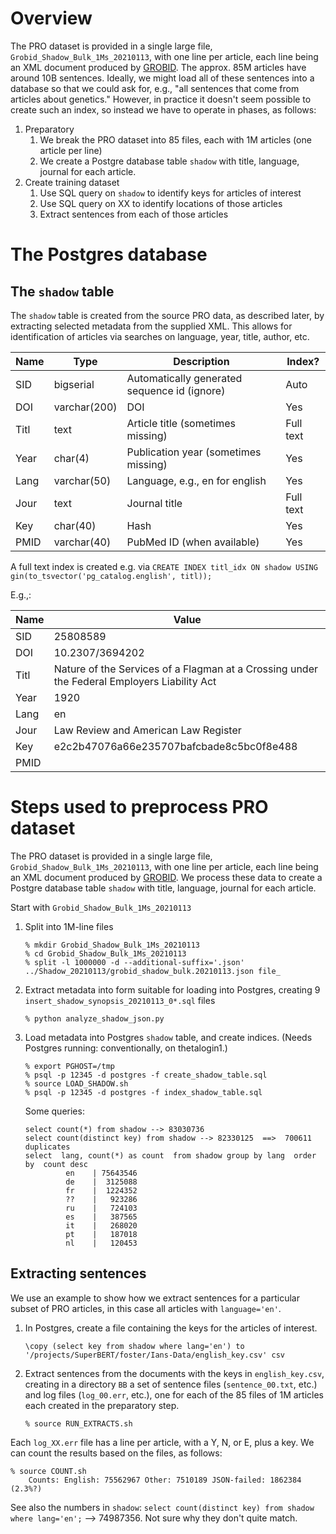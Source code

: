 # Overview

The PRO dataset is provided in a single large file, `Grobid_Shadow_Bulk_1Ms_20210113`, with one line per article, each line being an XML document produced by [GROBID](https://grobid.readthedocs.io/en/latest/). The approx. 85M articles have around 10B sentences. Ideally, we might load all of these sentences into a database so that we could ask for, e.g., "all sentences that come from articles about genetics." However, in practice it doesn't seem possible to create such an index, so instead we have to operate in phases, as follows:

1. Preparatory
    1. We break the PRO dataset into 85 files, each with 1M articles (one article per line)
    2. We create a Postgre database table `shadow` with title, language, journal for each article.
1. Create training dataset
    1. Use SQL query on `shadow` to identify keys for articles of interest
    2. Use SQL query on XX to identify locations of those articles
    3. Extract sentences from each of those articles


# The Postgres database

## The `shadow` table

The `shadow` table is created from the source PRO data, as described later, by extracting selected metadata from the supplied XML. This allows for identification of articles via searches on language, year, title, author, etc.

| Name  | Type | Description | Index? | 
| ------------- | ------------- | ---- | ---- | 
| SID  | bigserial  | Automatically generated sequence id (ignore) | Auto | 
| DOI  | varchar(200)  | DOI | Yes | 
| Titl | text | Article title (sometimes missing) |Full text |
| Year |  char(4)   | Publication year (sometimes missing) | Yes |
| Lang |  varchar(50)  | Language, e.g., en for english | Yes |
| Jour |  text  | Journal title | Full text | 
| Key  |  char(40)  | Hash | Yes |
| PMID  | varchar(40)  | PubMed ID (when available)| Yes |

A full text index is created e.g. via `CREATE INDEX titl_idx ON shadow USING gin(to_tsvector('pg_catalog.english', titl));`

E.g.,:

| Name  | Value |
| ------------- | ------------- | 
| SID  | 25808589 |
| DOI  | 10.2307/3694202 |
| Titl | Nature of the Services of a Flagman at a Crossing under the Federal Employers Liability Act |
| Year |  1920|
| Lang |  en | 
| Jour |  Law Review and American Law Register | 
| Key  |  e2c2b47076a66e235707bafcbade8c5bc0f8e488|
| PMID  |                |



# Steps used to preprocess PRO dataset

The PRO dataset is provided in a single large file, `Grobid_Shadow_Bulk_1Ms_20210113`, with one line per article, each line being an XML document produced by [GROBID](https://grobid.readthedocs.io/en/latest/). We process these data to create a Postgre database table `shadow` with title, language, journal for each article. 

Start with `Grobid_Shadow_Bulk_1Ms_20210113`

1. Split into 1M-line files
    ```
    % mkdir Grobid_Shadow_Bulk_1Ms_20210113
    % cd Grobid_Shadow_Bulk_1Ms_20210113
    % split -l 1000000 -d --additional-suffix='.json' ../Shadow_20210113/grobid_shadow_bulk.20210113.json file_
    ```
1. Extract metadata into form suitable for loading into Postgres, creating 9 `insert_shadow_synopsis_20210113_0*.sql`  files
    ```
    % python analyze_shadow_json.py
    ```
1. Load metadata into Postgres `shadow` table, and create indices. (Needs Postgres running: conventionally, on thetalogin1.)
    ```
    % export PGHOST=/tmp
    % psql -p 12345 -d postgres -f create_shadow_table.sql
    % source LOAD_SHADOW.sh
    % psql -p 12345 -d postgres -f index_shadow_table.sql
    ```
    Some queries:
    ```
    select count(*) from shadow --> 83030736
    select count(distinct key) from shadow --> 82330125  ==>  700611 duplicates
    select  lang, count(*) as count  from shadow group by lang  order by  count desc
             en    | 75643546
             de    |  3125088
             fr    |  1224352
             ??    |   923286
             ru    |   724103
             es    |   387565
             it    |   268020
             pt    |   187018
             nl    |   120453
    ```
## Extracting sentences
We use an example to show how we extract sentences for a particular subset of PRO articles, in this case all articles with `language='en'`.

1. In Postgres, create a file containing the keys for the articles of interest.
    ```
    \copy (select key from shadow where lang='en') to '/projects/SuperBERT/foster/Ians-Data/english_key.csv' csv
    ```
1. Extract sentences from the documents with the keys in `english_key.csv`, creating in a directory `BB` a set of sentence files (`sentence_00.txt`, etc.) and log files (`log_00.err`, etc.), one for each of the 85 files of 1M articles each created in the preparatory step.
    ```
    % source RUN_EXTRACTS.sh
    ```

Each `log_XX.err` file has a line per article, with a Y, N, or E, plus a key. We can count the results based on the files, as follows:

```
% source COUNT.sh
    Counts: English: 75562967 Other: 7510189 JSON-failed: 1862384 (2.3%?)
```
    
See also the numbers in `shadow`: `select count(distinct key) from shadow where lang='en';` --> 74987356. Not sure why they don't quite match.
